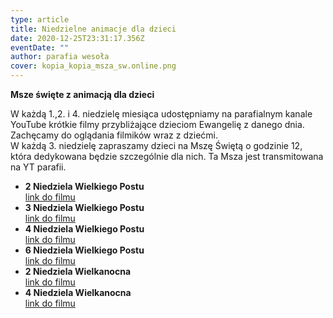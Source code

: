 ```yaml
---
type: article
title: Niedzielne animacje dla dzieci
date: 2020-12-25T23:31:17.356Z
eventDate: ""
author: parafia wesoła
cover: kopia_kopia_msza_sw.online.png
---
```

<!--StartFragment-->

**Msze święte z animacją dla dzieci**

W każdą 1.,2. i 4. niedzielę miesiąca udostępniamy na parafialnym kanale YouTube krótkie filmy przybliżające dzieciom Ewangelię z danego dnia. Zachęcamy do oglądania filmików wraz z dziećmi. \
W każdą 3. niedzielę zapraszamy dzieci na Mszę Świętą o godzinie 12, która dedykowana będzie szczególnie dla nich. Ta Msza jest transmitowana na YT parafii.

* **2 Niedziela Wielkiego Postu**\
  [link do filmu](https://youtu.be/y6gbB7fF3UU)
* **3 Niedziela Wielkiego Postu**\
  [link do filmu](https://youtu.be/YGOzbCHTNtk)
* **4 Niedziela Wielkiego Postu**\
  [link do filmu](https://youtu.be/l4o_0moqxZc)
* **6 Niedziela Wielkiego Postu**\
  [link do filmu](https://youtu.be/CBkWZn1Kaks)
* **2 Niedziela Wielkanocna**\
  [link do filmu](https://youtu.be/YM4Ly6sOqqU)
* **4 Niedziela Wielkanocna**\
  [link do filmu](https://youtu.be/jGONAZLVpD0)

<!--EndFragment-->